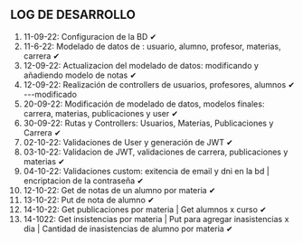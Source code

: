 <span>**LOG DE DESARROLLO**</span>
-
1. 11-09-22: Configuracion de la BD ✔
2. 11-6-22: Modelado de datos de : usuario, alumno, profesor, materias, carrera ✔
3. 12-09-22: Actualizacion del modelado de datos: modificando y añadiendo modelo de notas ✔
4. 12-09-22: Realización de controllers de usuarios, profesores, alumnos ✔ ---modificado
5. 20-09-22: Modificación de modelado de datos, modelos finales: carrera, materias, publicaciones y user ✔
6. 30-09-22: Rutas y Controllers: Usuarios, Materias, Publicaciones y Carrera ✔
7. 02-10-22: Validaciones de User y generación de JWT ✔
8. 03-10-22: Validacion de JWT, validaciones de carrera, publicaciones y materias ✔
9. 04-10-22: Validaciones custom: exitencia de email y dni en la bd | encriptacion de la contraseña ✔
10. 12-10-22: Get de notas de un alumno por materia ✔
11. 13-10-22: Put de nota de alumno ✔
12. 14-10-22: Get publicaciones por materia | Get alumnos x curso ✔
13. 14-1022: Get insistencias por materia   | Put para agregar inasistencias x dia | Cantidad de inasistencias de alumno por materia ✔